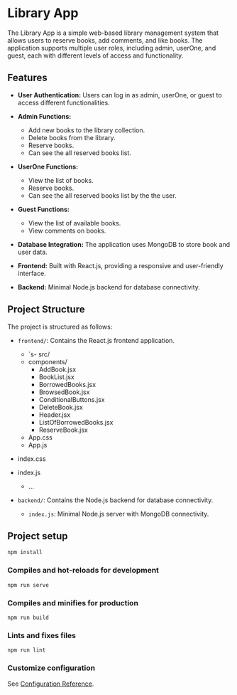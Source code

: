 # Library App

The Library App is a simple web-based library management system that allows users to reserve books, add comments, and like books. The application supports multiple user roles, including admin, userOne, and guest, each with different levels of access and functionality.

## Features

- **User Authentication:** Users can log in as admin, userOne, or guest to access different functionalities.
- **Admin Functions:**
  - Add new books to the library collection.
  - Delete books from the library.
  - Reserve books.
  - Can see the all reserved books list.
- **UserOne Functions:**
  - View the list of books.
  - Reserve books.
  - Can see the all reserved books list by the the user.
 
- **Guest Functions:**
  - View the list of available books.
  - View comments on books.
- **Database Integration:** The application uses MongoDB to store book and user data.
- **Frontend:** Built with React.js, providing a responsive and user-friendly interface.
- **Backend:** Minimal Node.js backend for database connectivity.



## Project Structure

The project is structured as follows:

- `frontend/`: Contains the  React.js frontend application.
  - `s- src/
  - components/
    - AddBook.jsx
    - BookList.jsx
    - BorrowedBooks.jsx
    - BrowsedBook.jsx
    - ConditionalButtons.jsx
    - DeleteBook.jsx
    - Header.jsx
    - ListOfBorrowedBooks.jsx
    - ReserveBook.jsx
  - App.css
  - App.js
- index.css
- index.js
  - ...

- `backend/`: Contains the Node.js backend for database connectivity.
  - `index.js`: Minimal Node.js server with MongoDB connectivity.



## Project setup
```
npm install
```

### Compiles and hot-reloads for development
```
npm run serve
```

### Compiles and minifies for production
```
npm run build
```

### Lints and fixes files
```
npm run lint
```

### Customize configuration
See [Configuration Reference](https://cli.vuejs.org/config/).
